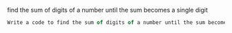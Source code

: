 find the sum of digits of a number until the sum becomes a single digit

```js
Write a code to find the sum of digits of a number until the sum becomes a single digit. 5431 => 5 + 4 + 3 + 1 => 13 => 1 + 3 => 4.
```
